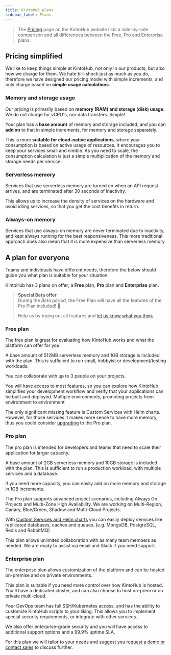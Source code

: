 ```yaml
---
title: KintoHub plans
sidebar_label: Plans
---
```


> The [Pricing](https://www.kintohub.com) page on the KintoHub website lists a side-by-side comparison and all differences between the Free, Pro and Enterprise plans.

## Pricing simplified

We like to keep things simple at KintoHub, not only in our products, but also how we charge for them. We hate bill-shock just as much as you do, therefore we have designed our pricing model with simple increments, and only charge based on __simple usage calculations__.

### Memory and storage usage

Our pricing is primarily based on __memory (RAM) and storage (disk) usage__. We do not charge for vCPU's, nor data transfers. Simple!

Your plan has a __base amount__ of memory and storage included, and you can __add on__ to that in simple increments, for memory and storage separately.

This is more __suitable for cloud-native applications__, where your consumption is based on active usage of resources.
It encourages you to keep your services small and nimble. As you need to scale, the consumption calculation is just a simple multiplication of the memory and storage needs per service.

### Serverless memory

Services that use serverless memory are turned on when an API request arrives, and are terminated after 30 seconds of inactivity.

This allows us to increase the density of services on the hardware and avoid idling services, so that you get the cost benefits in return.

### Always-on memory

Services that use always-on memory are never terminated due to inactivity, and kept always running for the best responsiveness. This more traditional approach does also mean that it is more expensive than serverless memory.

## A plan for everyone

Teams and individuals have different needs, therefore the below should guide you what plan is suitable for your situation.

KintoHub has 3 plans on offer; a __Free__ plan, __Pro__ plan and __Enterprise__ plan.

> __Special Beta offer__  
> During the *Beta period*, the Free Plan will have all the features of the Pro Plan included! 🎉
>
> Help us by trying out all features and [let us know what you think](https://www.kintohub.com/contact-us/).

### Free plan

The free plan is great for evaluating how KintoHub works and what the platform can offer for you.

A base amount of 512MB serverless memory and 1GB storage is included with the plan. This is sufficient to run small, hobbyist or development/testing workloads.

You can collaborate with up to 3 people on your projects.

You will have access to most features, so you can explore how KintoHub simplifies your development workflow and verify that your applications can be built and deployed. Multiple environments, promoting projects from environment to environment 

The only significant missing feature is Custom Services with Helm charts. However, for those services it makes more sense to have more memory, thus you could consider [upgrading](upgrading.md) to the Pro plan.

### Pro plan

The pro plan is intended for developers and teams that need to scale their application for larger capacity.

A base amount of 2GB serverless memory and 10GB storage is included with the plan. This is sufficient to run a production workload, with multiple services and a database.

If you need more capacity, you can easily add on more memory and storage in 1GB increments.

The Pro plan supports advanced project scenarios, including Always On Projects and Multi-Zone High Availability. We are working on Multi-Region, Canary, Blue/Green, Shadow and Multi-Cloud Projects.

With [Custom Services and Helm charts](kintoblocks/custom-services.md) you can easily deploy services like replicated databases, caches and queues. (e.g. MongoDB, PostgreSQL, Redis and RabbitMQ)

This plan allows unlimited collaboration with as many team members as needed. We are ready to assist via email and Slack if you need support.

### Enterprise plan

The enterprise plan allows customization of the platform and can be hosted on-premise and on private environments.

This plan is suitable if you need more control over how KintoHub is hosted. You'll have a dedicated cluster, and can also choose to host on-prem or on private multi-cloud.

Your DevOps team has full SSH/Kubernetes access, and has the ability to customize KintoHub scripts to your liking. This allows you to implement special security requirements, or integrate with other services.

We also offer enterprise-grade security and you will have access to additional support options and a 99.9% uptime SLA.

For this plan we will tailor to your needs and suggest you [request a demo or contact sales](https://www.kintohub.com/contact-us/) to discuss further.
